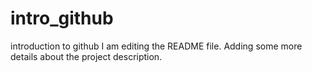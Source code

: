# intro_github
introduction to github
I am editing the README file. Adding some more details about the project description.
